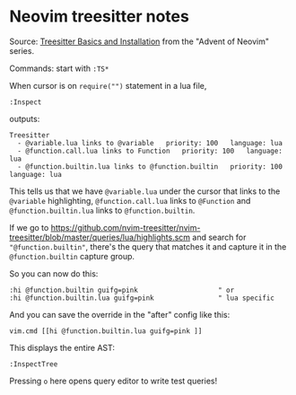 
Neovim treesitter notes
===

Source: [Treesitter Basics and Installation](https://www.youtube.com/watch?v=MpnjYb-t12A&list=PLep05UYkc6wTyBe7kPjQFWVXTlhKeQejM&index=6&pp=iAQB) from the "Advent of Neovim" series.


Commands: start with `:TS*`

When cursor is on `require("")` statement in a lua file,

```vimscript
:Inspect
```

outputs:

```text
Treesitter
  - @variable.lua links to @variable   priority: 100   language: lua
  - @function.call.lua links to Function   priority: 100   language: lua
  - @function.builtin.lua links to @function.builtin   priority: 100   language: lua
```

This tells us that we have `@variable.lua` under the cursor that links to the `@variable` highlighting,
`@function.call.lua` links to `@Function` and `@function.builtin.lua` links to `@function.builtin`.

If we go to <https://github.com/nvim-treesitter/nvim-treesitter/blob/master/queries/lua/highlights.scm> and search for
`"@function.builtin"`, there's the query that matches it and capture it in the `@function.builtin` capture group.

So you can now do this:

```vimscript
:hi @function.builtin guifg=pink                    " or
:hi @function.builtin.lua guifg=pink                " lua specific
```

And you can save the override in the "after" config like this:

```vimscript
vim.cmd [[hi @function.builtin.lua guifg=pink ]]
```

This displays the entire AST:

```vimscript
:InspectTree
```

Pressing `o` here opens query editor to write test queries!

